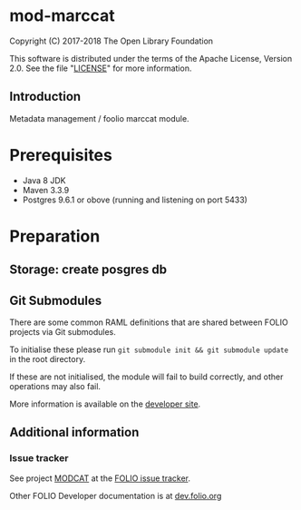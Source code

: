 # mod-marccat

Copyright (C) 2017-2018 The Open Library Foundation

This software is distributed under the terms of the Apache License,
Version 2.0. See the file "[LICENSE](LICENSE)" for more information.

## Introduction

Metadata management / foolio marccat module.

# Prerequisites

* Java 8 JDK
* Maven 3.3.9
* Postgres 9.6.1 or obove (running and listening on port 5433)

# Preparation

## Storage: create posgres db



## Git Submodules

There are some common RAML definitions that are shared between FOLIO projects via Git submodules.

To initialise these please run `git submodule init && git submodule update` in the root directory.

If these are not initialised, the module will fail to build correctly, and other operations may also fail.

More information is available on the [developer site](https://dev.folio.org/guides/developer-setup/#update-git-submodules).

## Additional information

### Issue tracker

See project [MODCAT](https://issues.folio.org/browse/MODCAT)
at the [FOLIO issue tracker](https://dev.folio.org/guidelines/issue-tracker).

Other FOLIO Developer documentation is at [dev.folio.org](https://dev.folio.org/)
